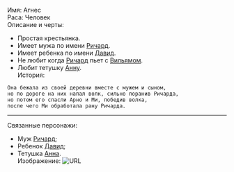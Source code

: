 Имя: Агнес  
Раса: Человек  
Описание и черты:  
- Простая крестьянка.  
- Имеет мужа по имени [Ричард][].
- Имеет ребенка по имени [Давид][].
- Не любит когда [Ричард][] пьет с [Вильямом][Вильям].
- Любит тетушку [Анну][Анна].  
История:
```
Она бежала из своей деревни вместе с мужем и сыном,
но по дороге на них напал волк, сильно поранив Ричарда,
но потом его спасли Арно и Ми, победив волка,
после чего Ми обработала рану Ричарда.
```
* * *
Связанные персонажи:
- Муж [Ричард][];  
- Ребенок [Давид][];  
- Тетушка [Анна][].  
Изображение: ![URL](https://muzei-mira.com/templates/museum/images/paint/krestianka-s-vasilkami-venecianov+.jpg)

[Вильям]: null
[Давид]: null
[Ричард]: ./NPC/Ричард.md
[Анна]: null
